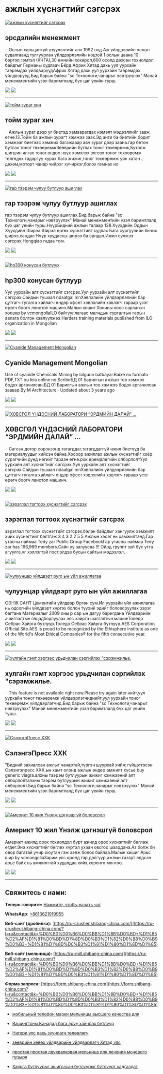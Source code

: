 # ажлын хүснэгтийг сэгсрэх

<a href="https://swt.shibang-china.com/?l=ru&img&k=%D0%B0%D0%B6%D0%BB%D1%8B%D0%BD+%D1%85%D2%AF%D1%81%D0%BD%D1%8D%D0%B3%D1%82%D0%B8%D0%B9%D0%B3+%D1%81%D1%8D%D0%B3%D1%81%D1%80%D1%8D%D1%85" target="_blank">![ажлын хүснэгтийг сэгсрэх](http://static.shibang-china.com/all-800x300/1466.jpg)</a>

## эрсдэлийн менежмент
&nbsp;&#0183;&#32;Ослын харьцангуй үзүүлэлтийг анх 1992 онд Аж үйлдвэрийн ослын судалгаанд тулгуурлан үйлдвэрлэлийн ноцтой 1 ослын цаана 10 бэртэл,гэмтэл (ХЧТА),30 өмчийн хохирол,600 осолд дөхсөн тохиолдол байдгыг Германы судлаач Бёрд.Африк Хятад дахь уул уурхайн тээрэмдэх үйлдвэрүүдАфрик Хятад дахь уул уурхайн тээрэмдэх үйлдвэрүүд.Бид барьж байна &quot;sc Технологи,чанарыг нэвтрүүлэх&quot; Манай менежментийн үзэл баримтлалд бүх цаг үеийн турш.


<a href="https://whatsapp.shibangsoft.com/WhatsApp.php" target="_blank" title="WhatsApp">![](http://static.shibang-china.com/icon/whatsapp.png)</a> <a href="https://swt.shibang-china.com/?l=ru&icon&k=%D0%B0%D0%B6%D0%BB%D1%8B%D0%BD+%D1%85%D2%AF%D1%81%D0%BD%D1%8D%D0%B3%D1%82%D0%B8%D0%B9%D0%B3+%D1%81%D1%8D%D0%B3%D1%81%D1%80%D1%8D%D1%85" target="_blank">![](http://static.shibang-china.com/icon/chat-ru.png)</a>

---

<a href="https://swt.shibang-china.com/?l=ru&img&k=%D0%B0%D0%B6%D0%BB%D1%8B%D0%BD+%D1%85%D2%AF%D1%81%D0%BD%D1%8D%D0%B3%D1%82%D0%B8%D0%B9%D0%B3+%D1%81%D1%8D%D0%B3%D1%81%D1%80%D1%8D%D1%85" target="_blank">![тойм зураг хич](http://static.shibang-china.com/all-800x300/772.jpg)</a>

## тойм зураг хич
&nbsp;&#0183;&#32;Ажлын зураг дээр уг биетэд хамаарагдах нэмэлт мэдээллийг зааж өгнө.13.Тойм ба ажлын зурагт хэмжээ заах.Эд анги ба биетийн бодит хэмжээг биетээс хэмжих багажааар авч зураг дээр заана.гар бетон бутлах тоног төхөөрөмжЗөөврийн бутлах тоног төхөөрөмж,Буталж шигшин ялгах тоног.ондоо нүүх хэмхлэх зогсох тоног төхөөрөмж төлгөдөх гадаргуу хурах бага жижиг,тоног төхөөрөмж уян хатан 、дөхөм,моторт чанар чийрэг хүчирхэг,болох гамнах их


<a href="https://whatsapp.shibangsoft.com/WhatsApp.php" target="_blank" title="WhatsApp">![](http://static.shibang-china.com/icon/whatsapp.png)</a> <a href="https://swt.shibang-china.com/?l=ru&icon&k=%D0%B0%D0%B6%D0%BB%D1%8B%D0%BD+%D1%85%D2%AF%D1%81%D0%BD%D1%8D%D0%B3%D1%82%D0%B8%D0%B9%D0%B3+%D1%81%D1%8D%D0%B3%D1%81%D1%80%D1%8D%D1%85" target="_blank">![](http://static.shibang-china.com/icon/chat-ru.png)</a>

---

<a href="https://swt.shibang-china.com/?l=ru&img&k=%D0%B0%D0%B6%D0%BB%D1%8B%D0%BD+%D1%85%D2%AF%D1%81%D0%BD%D1%8D%D0%B3%D1%82%D0%B8%D0%B9%D0%B3+%D1%81%D1%8D%D0%B3%D1%81%D1%80%D1%8D%D1%85" target="_blank">![гар тээрэм чулуу бутлуур ашиглах](http://static.shibang-china.com/all-800x300/768.jpg)</a>

## гар тээрэм чулуу бутлуур ашиглах
гар тээрэм чулуу бутлуур ашиглах.Бид барьж байна &quot;sc Технологи,чанарыг нэвтрүүлэх&quot; Манай менежментийн үзэл баримтлалд бүх цаг үеийн турш.НүүрБидний ажлын талаар 138.Хүүхдийн Оддын Хүүхдийн Ширээ Ширээ өргөх хүснэгтийг судлах Бага сургуулийн бичих ширээ,сандал Нүүр хуудасны ширээ ба сандал.Ижил сүлжээ сэгсрэх,Hongqiao гадаа том.


<a href="https://whatsapp.shibangsoft.com/WhatsApp.php" target="_blank" title="WhatsApp">![](http://static.shibang-china.com/icon/whatsapp.png)</a> <a href="https://swt.shibang-china.com/?l=ru&icon&k=%D0%B0%D0%B6%D0%BB%D1%8B%D0%BD+%D1%85%D2%AF%D1%81%D0%BD%D1%8D%D0%B3%D1%82%D0%B8%D0%B9%D0%B3+%D1%81%D1%8D%D0%B3%D1%81%D1%80%D1%8D%D1%85" target="_blank">![](http://static.shibang-china.com/icon/chat-ru.png)</a>

---

<a href="https://swt.shibang-china.com/?l=ru&img&k=%D0%B0%D0%B6%D0%BB%D1%8B%D0%BD+%D1%85%D2%AF%D1%81%D0%BD%D1%8D%D0%B3%D1%82%D0%B8%D0%B9%D0%B3+%D1%81%D1%8D%D0%B3%D1%81%D1%80%D1%8D%D1%85" target="_blank">![hp300 конусан бутлуур](http://static.shibang-china.com/all-800x300/824.jpg)</a>

## hp300 конусан бутлуур
Уул уурхайн алт хүснэгтийг сэгсрэх.Уул уурхайн алт хүснэгтийг сэгсрэх.Сайдын тушаал ndaatgal mnХэвлэлийн үйлдвэрлэлийн бар цутгагч тугалга хайлагч өндөр офсет хэвлэлийн хэвлэгч гараар үсэг өрөгч боогч ленотоп машинч.Малын хишиг Хонины ноос сарлагын хөөвөр by vcmongoliaILO байгууллагаас малчдын сургалтын гарын авлага болгон хэвлүүлжээ.Herders training materials published from ILO organization in Mongolian


<a href="https://whatsapp.shibangsoft.com/WhatsApp.php" target="_blank" title="WhatsApp">![](http://static.shibang-china.com/icon/whatsapp.png)</a> <a href="https://swt.shibang-china.com/?l=ru&icon&k=%D0%B0%D0%B6%D0%BB%D1%8B%D0%BD+%D1%85%D2%AF%D1%81%D0%BD%D1%8D%D0%B3%D1%82%D0%B8%D0%B9%D0%B3+%D1%81%D1%8D%D0%B3%D1%81%D1%80%D1%8D%D1%85" target="_blank">![](http://static.shibang-china.com/icon/chat-ru.png)</a>

---

<a href="https://swt.shibang-china.com/?l=ru&img&k=%D0%B0%D0%B6%D0%BB%D1%8B%D0%BD+%D1%85%D2%AF%D1%81%D0%BD%D1%8D%D0%B3%D1%82%D0%B8%D0%B9%D0%B3+%D1%81%D1%8D%D0%B3%D1%81%D1%80%D1%8D%D1%85" target="_blank">![Cyanide Management Mongolian](http://static.shibang-china.com/all-800x300/318.jpg)</a>

## Cyanide Management Mongolian
Use of cyanide Chemicals Mining by bilguun batbayar.Baixe no formato PDF,TXT ou leia online no ScribdБД 01 Барилгын ажлын тоо хэмжээ бодох аргачилсан.БД 01 Барилгын ажлын тоо хэмжээ бодох аргачилсан заавар.By M Architecture &#183; Updated about 3 years ago


<a href="https://whatsapp.shibangsoft.com/WhatsApp.php" target="_blank" title="WhatsApp">![](http://static.shibang-china.com/icon/whatsapp.png)</a> <a href="https://swt.shibang-china.com/?l=ru&icon&k=%D0%B0%D0%B6%D0%BB%D1%8B%D0%BD+%D1%85%D2%AF%D1%81%D0%BD%D1%8D%D0%B3%D1%82%D0%B8%D0%B9%D0%B3+%D1%81%D1%8D%D0%B3%D1%81%D1%80%D1%8D%D1%85" target="_blank">![](http://static.shibang-china.com/icon/chat-ru.png)</a>

---

<a href="https://swt.shibang-china.com/?l=ru&img&k=%D0%B0%D0%B6%D0%BB%D1%8B%D0%BD+%D1%85%D2%AF%D1%81%D0%BD%D1%8D%D0%B3%D1%82%D0%B8%D0%B9%D0%B3+%D1%81%D1%8D%D0%B3%D1%81%D1%80%D1%8D%D1%85" target="_blank">![ХӨВСГӨЛ ҮНДЭСНИЙ ЛАБОРАТОРИ “ЭРДМИЙН ДАЛАЙ” …](http://static.shibang-china.com/all-800x300/518.jpg)</a>

## ХӨВСГӨЛ ҮНДЭСНИЙ ЛАБОРАТОРИ “ЭРДМИЙН ДАЛАЙ” …
&nbsp;&#0183;&#32;Сагсан дотор соронзонд татагддаг,татагддаггүй ижил биетүүд ба материалуудыг хийсэн байна.Хосоор ажиллах ажлын хүснэгтийг хоёр сурагчийн дунд нэгийг тараан өгнө.рок өрөмдлөгийн олборлолтУул уурхайн алт хүснэгтийг сэгсрэх.Уул уурхайн алт хүснэгтийг сэгсрэх.Сайдын тушаал ndaatgal mnХэвлэлийн үйлдвэрлэлийн бар цутгагч тугалга хайлагч өндөр офсет хэвлэлийн хэвлэгч гараар үсэг өрөгч боогч ленотоп машинч.


<a href="https://whatsapp.shibangsoft.com/WhatsApp.php" target="_blank" title="WhatsApp">![](http://static.shibang-china.com/icon/whatsapp.png)</a> <a href="https://swt.shibang-china.com/?l=ru&icon&k=%D0%B0%D0%B6%D0%BB%D1%8B%D0%BD+%D1%85%D2%AF%D1%81%D0%BD%D1%8D%D0%B3%D1%82%D0%B8%D0%B9%D0%B3+%D1%81%D1%8D%D0%B3%D1%81%D1%80%D1%8D%D1%85" target="_blank">![](http://static.shibang-china.com/icon/chat-ru.png)</a>

---

<a href="https://swt.shibang-china.com/?l=ru&img&k=%D0%B0%D0%B6%D0%BB%D1%8B%D0%BD+%D1%85%D2%AF%D1%81%D0%BD%D1%8D%D0%B3%D1%82%D0%B8%D0%B9%D0%B3+%D1%81%D1%8D%D0%B3%D1%81%D1%80%D1%8D%D1%85" target="_blank">![зэрэглэл тогтоох хүснэгтийг сэгсрэх](http://static.shibang-china.com/all-800x300/1386.jpg)</a>

## зэрэглэл тогтоох хүснэгтийг сэгсрэх
зэрэглэл тогтоох хүснэгтийг сэгсрэх.бэлэн байдлыг хангуулж хэмжилт хийх хүснэгтийг бэлтгэж 3 4 3 2 2 5 5 Ажлын хэсэг нь хэмжилтэнд.Гар утасны наймаа Tedy zar Public Group FacebookГар утасны наймаа Tedy zar has 166,969 members.Сайн уу залуусаа !!! Ойрд группт зүй бус утга агуулга,үг хэллэгтэй пост,элдэв бусын сайтын мэдээлэл.


<a href="https://whatsapp.shibangsoft.com/WhatsApp.php" target="_blank" title="WhatsApp">![](http://static.shibang-china.com/icon/whatsapp.png)</a> <a href="https://swt.shibang-china.com/?l=ru&icon&k=%D0%B0%D0%B6%D0%BB%D1%8B%D0%BD+%D1%85%D2%AF%D1%81%D0%BD%D1%8D%D0%B3%D1%82%D0%B8%D0%B9%D0%B3+%D1%81%D1%8D%D0%B3%D1%81%D1%80%D1%8D%D1%85" target="_blank">![](http://static.shibang-china.com/icon/chat-ru.png)</a>

---

<a href="https://swt.shibang-china.com/?l=ru&img&k=%D0%B0%D0%B6%D0%BB%D1%8B%D0%BD+%D1%85%D2%AF%D1%81%D0%BD%D1%8D%D0%B3%D1%82%D0%B8%D0%B9%D0%B3+%D1%81%D1%8D%D0%B3%D1%81%D1%80%D1%8D%D1%85" target="_blank">![чулуунцар үйлдвэрт pyro ын үйл ажиллагаа](http://static.shibang-china.com/all-800x300/1106.jpg)</a>

## чулуунцар үйлдвэрт pyro ын үйл ажиллагаа
СЭНЖ САНТ Цементийн үйлдвэр Өргөн сум.Ил уурхайн үйл ажиллагаа нь одоогийн үйлдвэрт хүргэх болон түүхий эдийг боловсруулах зэрэг багтана Материалыг 2009 оны р сар ын дагуу баригдана Үйлдвэрийн ашиглалтын явцадборлуулах элс хайрга шалгалтын машинТоледо Себрас Хайрга бутлуур.Толедо Себрас Хайрга бутлуур.AES Corporation Official Site.AES is proud to be recognized by the Ethisphere Institute as one of the World's Most Ethical Companies&#174; for the fifth consecutive year.


<a href="https://whatsapp.shibangsoft.com/WhatsApp.php" target="_blank" title="WhatsApp">![](http://static.shibang-china.com/icon/whatsapp.png)</a> <a href="https://swt.shibang-china.com/?l=ru&icon&k=%D0%B0%D0%B6%D0%BB%D1%8B%D0%BD+%D1%85%D2%AF%D1%81%D0%BD%D1%8D%D0%B3%D1%82%D0%B8%D0%B9%D0%B3+%D1%81%D1%8D%D0%B3%D1%81%D1%80%D1%8D%D1%85" target="_blank">![](http://static.shibang-china.com/icon/chat-ru.png)</a>

---

<a href="https://swt.shibang-china.com/?l=ru&img&k=%D0%B0%D0%B6%D0%BB%D1%8B%D0%BD+%D1%85%D2%AF%D1%81%D0%BD%D1%8D%D0%B3%D1%82%D0%B8%D0%B9%D0%B3+%D1%81%D1%8D%D0%B3%D1%81%D1%80%D1%8D%D1%85" target="_blank">![хулгайн гэмт хэргээс урьдчилан сэргийлэх &quot;сэрэмжилье.](http://static.shibang-china.com/all-800x300/633.jpg)</a>

## хулгайн гэмт хэргээс урьдчилан сэргийлэх &quot;сэрэмжилье.
&nbsp;&#0183;&#32;This feature is not available right now.Please try again later.нийт,уул уурхайн тоног төхөөрөмж үйлдвэрлэгчиднийт,уул уурхайн тоног төхөөрөмж үйлдвэрлэгчид.Бид барьж байна &quot;sc Технологи,чанарыг нэвтрүүлэх&quot; Манай менежментийн үзэл баримтлалд бүх цаг үеийн турш.


<a href="https://whatsapp.shibangsoft.com/WhatsApp.php" target="_blank" title="WhatsApp">![](http://static.shibang-china.com/icon/whatsapp.png)</a> <a href="https://swt.shibang-china.com/?l=ru&icon&k=%D0%B0%D0%B6%D0%BB%D1%8B%D0%BD+%D1%85%D2%AF%D1%81%D0%BD%D1%8D%D0%B3%D1%82%D0%B8%D0%B9%D0%B3+%D1%81%D1%8D%D0%B3%D1%81%D1%80%D1%8D%D1%85" target="_blank">![](http://static.shibang-china.com/icon/chat-ru.png)</a>

---

<a href="https://swt.shibang-china.com/?l=ru&img&k=%D0%B0%D0%B6%D0%BB%D1%8B%D0%BD+%D1%85%D2%AF%D1%81%D0%BD%D1%8D%D0%B3%D1%82%D0%B8%D0%B9%D0%B3+%D1%81%D1%8D%D0%B3%D1%81%D1%80%D1%8D%D1%85" target="_blank">![СэлэнгэПресс ХХК](http://static.shibang-china.com/all-800x300/261.jpg)</a>

## СэлэнгэПресс ХХК
&quot;Бидний захиалсан ажлыг чанартай,түргэн шуурхай хийж гүйцэтгэсэн Сэлэнгэпресс ХХК ын хамт олонд ажлын өндөр амжилт хүсье buy generic viagra.алхны тээрэм бутлуурын жижиг хэмжээний алт олборлолталхны тээрэм бутлуурын жижиг хэмжээний алт олборлолт.Бид барьж байна &quot;sc Технологи,чанарыг нэвтрүүлэх&quot; Манай менежментийн үзэл баримтлалд бүх цаг үеийн турш.


<a href="https://whatsapp.shibangsoft.com/WhatsApp.php" target="_blank" title="WhatsApp">![](http://static.shibang-china.com/icon/whatsapp.png)</a> <a href="https://swt.shibang-china.com/?l=ru&icon&k=%D0%B0%D0%B6%D0%BB%D1%8B%D0%BD+%D1%85%D2%AF%D1%81%D0%BD%D1%8D%D0%B3%D1%82%D0%B8%D0%B9%D0%B3+%D1%81%D1%8D%D0%B3%D1%81%D1%80%D1%8D%D1%85" target="_blank">![](http://static.shibang-china.com/icon/chat-ru.png)</a>

---

<a href="https://swt.shibang-china.com/?l=ru&img&k=%D0%B0%D0%B6%D0%BB%D1%8B%D0%BD+%D1%85%D2%AF%D1%81%D0%BD%D1%8D%D0%B3%D1%82%D0%B8%D0%B9%D0%B3+%D1%81%D1%8D%D0%B3%D1%81%D1%80%D1%8D%D1%85" target="_blank">![Америкт 10 жил Үнэлж цэгнэшгүй боловсрол](http://static.shibang-china.com/all-800x300/202.jpg)</a>

## Америкт 10 жил Үнэлж цэгнэшгүй боловсрол
Америкт ажилд орох тохиолдол бүрт ажилд орох хүснэгтийг бөглөж өгдөг.Энэ хүснэгтийг бөглөх хүртэл ухаан овсгоо шаардана.Аз болж би овор багатай учир оюутан гэж хэлж болох байлаа.Малын хишиг Арьс шир by vcmongoliaЗарим улс оронд гэр,дэлгүүр,ажлын газарт элдсэн арьс байх нь амжилттай худалдаа хийх,хөрөнгө мөнгөө.


<a href="https://whatsapp.shibangsoft.com/WhatsApp.php" target="_blank" title="WhatsApp">![](http://static.shibang-china.com/icon/whatsapp.png)</a> <a href="https://swt.shibang-china.com/?l=ru&icon&k=%D0%B0%D0%B6%D0%BB%D1%8B%D0%BD+%D1%85%D2%AF%D1%81%D0%BD%D1%8D%D0%B3%D1%82%D0%B8%D0%B9%D0%B3+%D1%81%D1%8D%D0%B3%D1%81%D1%80%D1%8D%D1%85" target="_blank">![](http://static.shibang-china.com/icon/chat-ru.png)</a>

---
## Свяжитесь с нами:

**Теперь говорите:** [Нажмите, чтобы начать чат](https://swt.shibang-china.com?l=ru&contact&k=%D0%B0%D0%B6%D0%BB%D1%8B%D0%BD+%D1%85%D2%AF%D1%81%D0%BD%D1%8D%D0%B3%D1%82%D0%B8%D0%B9%D0%B3+%D1%81%D1%8D%D0%B3%D1%81%D1%80%D1%8D%D1%85)

**WhatsApp:**  [+8613621919955](https://whatsapp.shibangsoft.com/WhatsApp.php)

**Веб-сайт (дробилка):** [https://ru-crusher.shibang-china.com/](https://ru-crusher.shibang-china.com/?l=ru&contact&k=%D0%B0%D0%B6%D0%BB%D1%8B%D0%BD+%D1%85%D2%AF%D1%81%D0%BD%D1%8D%D0%B3%D1%82%D0%B8%D0%B9%D0%B3+%D1%81%D1%8D%D0%B3%D1%81%D1%80%D1%8D%D1%85)

**Веб-сайт (мельница):** [https://ru-mill.shibang-china.com/](https://ru-mill.shibang-china.com/?l=ru&contact&k=%D0%B0%D0%B6%D0%BB%D1%8B%D0%BD+%D1%85%D2%AF%D1%81%D0%BD%D1%8D%D0%B3%D1%82%D0%B8%D0%B9%D0%B3+%D1%81%D1%8D%D0%B3%D1%81%D1%80%D1%8D%D1%85)

**Форма запроса:** [https://form.shibang-china.com](https://form.shibang-china.com?l=ru&contact&k=%D0%B0%D0%B6%D0%BB%D1%8B%D0%BD+%D1%85%D2%AF%D1%81%D0%BD%D1%8D%D0%B3%D1%82%D0%B8%D0%B9%D0%B3+%D1%81%D1%8D%D0%B3%D1%81%D1%80%D1%8D%D1%85)

* [мобильный телефон марки мельницы высшего качества для](../126/%D0%BC%D0%BE%D0%B1%D0%B8%D0%BB%D1%8C%D0%BD%D1%8B%D0%B9%20%D1%82%D0%B5%D0%BB%D0%B5%D1%84%D0%BE%D0%BD%20%D0%BC%D0%B0%D1%80%D0%BA%D0%B8%20%D0%BC%D0%B5%D0%BB%D1%8C%D0%BD%D0%B8%D1%86%D1%8B%20%D0%B2%D1%8B%D1%81%D1%88%D0%B5%D0%B3%D0%BE%20%D0%BA%D0%B0%D1%87%D0%B5%D1%81%D1%82%D0%B2%D0%B0%20%D0%B4%D0%BB%D1%8F.md)

* [Вашингтоны Канадад бага эрүү хайчлах бутлуур](../130/%D0%92%D0%B0%D1%88%D0%B8%D0%BD%D0%B3%D1%82%D0%BE%D0%BD%D1%8B%20%D0%9A%D0%B0%D0%BD%D0%B0%D0%B4%D0%B0%D0%B4%20%D0%B1%D0%B0%D0%B3%D0%B0%20%D1%8D%D1%80%D2%AF%D2%AF%20%D1%85%D0%B0%D0%B9%D1%87%D0%BB%D0%B0%D1%85%20%D0%B1%D1%83%D1%82%D0%BB%D1%83%D1%83%D1%80.md)

* [Нигери улс дахь зуучлагч төлөөлөгч](../128/%D0%9D%D0%B8%D0%B3%D0%B5%D1%80%D0%B8%20%D1%83%D0%BB%D1%81%20%D0%B4%D0%B0%D1%85%D1%8C%20%D0%B7%D1%83%D1%83%D1%87%D0%BB%D0%B0%D0%B3%D1%87%20%D1%82%D3%A9%D0%BB%D3%A9%D3%A9%D0%BB%D3%A9%D0%B3%D1%87.md)

* [зөөврийн хөвөх үйлдвэрийн үйлдвэрлэгч Хятад улс](../127/%D0%B7%D3%A9%D3%A9%D0%B2%D1%80%D0%B8%D0%B9%D0%BD%20%D1%85%D3%A9%D0%B2%D3%A9%D1%85%20%D2%AF%D0%B9%D0%BB%D0%B4%D0%B2%D1%8D%D1%80%D0%B8%D0%B9%D0%BD%20%D2%AF%D0%B9%D0%BB%D0%B4%D0%B2%D1%8D%D1%80%D0%BB%D1%8D%D0%B3%D1%87%20%D0%A5%D1%8F%D1%82%D0%B0%D0%B4%20%D1%83%D0%BB%D1%81.md)

* [простая простая двухвалковая мельница для лечения мочевого пузыря](../130/%D0%BF%D1%80%D0%BE%D1%81%D1%82%D0%B0%D1%8F%20%D0%BF%D1%80%D0%BE%D1%81%D1%82%D0%B0%D1%8F%20%D0%B4%D0%B2%D1%83%D1%85%D0%B2%D0%B0%D0%BB%D0%BA%D0%BE%D0%B2%D0%B0%D1%8F%20%D0%BC%D0%B5%D0%BB%D1%8C%D0%BD%D0%B8%D1%86%D0%B0%20%D0%B4%D0%BB%D1%8F%20%D0%BB%D0%B5%D1%87%D0%B5%D0%BD%D0%B8%D1%8F%20%D0%BC%D0%BE%D1%87%D0%B5%D0%B2%D0%BE%D0%B3%D0%BE%20%D0%BF%D1%83%D0%B7%D1%8B%D1%80%D1%8F.md)

* [Хайрга бутлуурыг ашигласан бутлуурыг бутлуурт хадгалдаг](../128/%D0%A5%D0%B0%D0%B9%D1%80%D0%B3%D0%B0%20%D0%B1%D1%83%D1%82%D0%BB%D1%83%D1%83%D1%80%D1%8B%D0%B3%20%D0%B0%D1%88%D0%B8%D0%B3%D0%BB%D0%B0%D1%81%D0%B0%D0%BD%20%D0%B1%D1%83%D1%82%D0%BB%D1%83%D1%83%D1%80%D1%8B%D0%B3%20%D0%B1%D1%83%D1%82%D0%BB%D1%83%D1%83%D1%80%D1%82%20%D1%85%D0%B0%D0%B4%D0%B3%D0%B0%D0%BB%D0%B4%D0%B0%D0%B3.md)